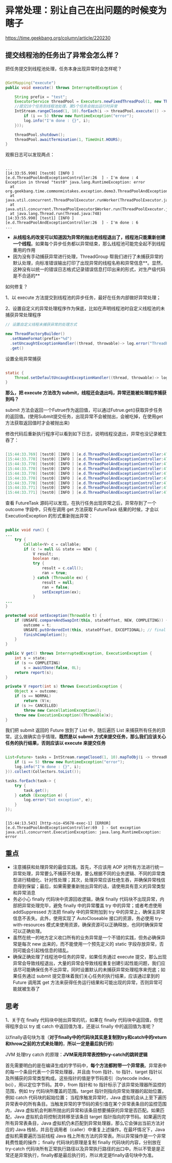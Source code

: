 # 异常处理：别让自己在出问题的时候变为瞎子

https://time.geekbang.org/column/article/220230



## 提交线程池的任务出了异常会怎么样？

把任务提交到线程池处理，任务本身出现异常时会怎样呢？

```java

@GetMapping("execute")
public void execute() throws InterruptedException {

    String prefix = "test";
    ExecutorService threadPool = Executors.newFixedThreadPool(1, new ThreadFactoryBuilder().setNameFormat(prefix+"%d").get());
    //提交10个任务到线程池处理，第5个任务会抛出运行时异常
    IntStream.rangeClosed(1, 10).forEach(i -> threadPool.execute(() -> {
        if (i == 5) throw new RuntimeException("error");
        log.info("I'm done : {}", i);
    }));

    threadPool.shutdown();
    threadPool.awaitTermination(1, TimeUnit.HOURS);
}
```

观察日志可以发现两点：

```

...
[14:33:55.990] [test0] [INFO ] [e.d.ThreadPoolAndExceptionController:26  ] - I'm done : 4
Exception in thread "test0" java.lang.RuntimeException: error
  at org.geekbang.time.commonmistakes.exception.demo3.ThreadPoolAndExceptionController.lambda$null$0(ThreadPoolAndExceptionController.java:25)
  at java.util.concurrent.ThreadPoolExecutor.runWorker(ThreadPoolExecutor.java:1149)
  at java.util.concurrent.ThreadPoolExecutor$Worker.run(ThreadPoolExecutor.java:624)
  at java.lang.Thread.run(Thread.java:748)
[14:33:55.990] [test1] [INFO ] [e.d.ThreadPoolAndExceptionController:26  ] - I'm done : 6
...
```

- **从线程名的改变可以知道因为异常的抛出老线程退出了，线程池只能重新创建一个线程**。如果每个异步任务都以异常结束，那么线程池可能完全起不到线程重用的作用
- 因为没有手动捕获异常进行处理，ThreadGroup 帮我们进行了未捕获异常的默认处理，向标准错误输出打印了出现异常的线程名称和异常信息**。显然，这种没有以统一的错误日志格式记录错误信息打印出来的形式，对生产级代码是不合适的**

如何修复？

1、以 execute 方法提交到线程池的异步任务，最好在任务内部做好异常处理；

2、设置自定义的异常处理程序作为保底，比如在声明线程池时自定义线程池的未捕获异常处理程序

```java
// 设置自定义线程未捕获异常的处理方式

new ThreadFactoryBuilder()
  .setNameFormat(prefix+"%d")
  .setUncaughtExceptionHandler((thread, throwable)-> log.error("ThreadPool {} got exception", thread, throwable))
  .get()
```

设置全局异常捕获

```java

static {
    Thread.setDefaultUncaughtExceptionHandler((thread, throwable)-> log.error("Thread {} got exception", thread, throwable));
}
```

**那么，把 execute 方法改为 submit，线程还会退出吗，异常还能被处理程序捕获到吗？**

submit 方法会返回一个Futrue作为返回值，可以通过Futrue.get()获取异步任务的返回值。(使用Submit提交任务，出现异常不会被抛出，会被吃掉，在使用get方法获取返回值时才会被抛出来)

修改代码后重新执行程序可以看到如下日志，说明线程没退出，异常也没记录被生吞了：

```java

[15:44:33.769] [test0] [INFO ] [e.d.ThreadPoolAndExceptionController:47  ] - I'm done : 1
[15:44:33.770] [test0] [INFO ] [e.d.ThreadPoolAndExceptionController:47  ] - I'm done : 2
[15:44:33.770] [test0] [INFO ] [e.d.ThreadPoolAndExceptionController:47  ] - I'm done : 3
[15:44:33.770] [test0] [INFO ] [e.d.ThreadPoolAndExceptionController:47  ] - I'm done : 4
[15:44:33.770] [test0] [INFO ] [e.d.ThreadPoolAndExceptionController:47  ] - I'm done : 6
[15:44:33.770] [test0] [INFO ] [e.d.ThreadPoolAndExceptionController:47  ] - I'm done : 7
[15:44:33.770] [test0] [INFO ] [e.d.ThreadPoolAndExceptionController:47  ] - I'm done : 8
[15:44:33.771] [test0] [INFO ] [e.d.ThreadPoolAndExceptionController:47  ] - I'm done : 9
[15:44:33.771] [test0] [INFO ] [e.d.ThreadPoolAndExceptionController:47  ] - I'm done : 10
```

查看 FutureTask 源码可以发现，在执行任务出现异常之后，异常存到了一个 outcome 字段中，只有在调用 get 方法获取 FutureTask 结果的时候，才会以 ExecutionException 的形式重新抛出异常：

```java

public void run() {
...
    try {
        Callable<V> c = callable;
        if (c != null && state == NEW) {
            V result;
            boolean ran;
            try {
                result = c.call();
                ran = true;
            } catch (Throwable ex) {
                result = null;
                ran = false;
                setException(ex);
            }
...
}

protected void setException(Throwable t) {
    if (UNSAFE.compareAndSwapInt(this, stateOffset, NEW, COMPLETING)) {
        outcome = t;
        UNSAFE.putOrderedInt(this, stateOffset, EXCEPTIONAL); // final state
        finishCompletion();
    }
}

public V get() throws InterruptedException, ExecutionException {
    int s = state;
    if (s <= COMPLETING)
        s = awaitDone(false, 0L);
    return report(s);
}

private V report(int s) throws ExecutionException {
    Object x = outcome;
    if (s == NORMAL)
        return (V)x;
    if (s >= CANCELLED)
        throw new CancellationException();
    throw new ExecutionException((Throwable)x);
}
```

我们把 submit 返回的 Future 放到了 List 中，随后遍历 List 来捕获所有任务的异常。这么做确实合乎情理。**既然是以 submit 方式来提交任务，那么我们应该关心任务的执行结果，否则应该以 execute 来提交任务**

```java

List<Future> tasks = IntStream.rangeClosed(1, 10).mapToObj(i -> threadPool.submit(() -> {
    if (i == 5) throw new RuntimeException("error");
    log.info("I'm done : {}", i);
})).collect(Collectors.toList());

tasks.forEach(task-> {
    try {
        task.get();
    } catch (Exception e) {
        log.error("Got exception", e);
    }
});
```

```

[15:44:13.543] [http-nio-45678-exec-1] [ERROR] [e.d.ThreadPoolAndExceptionController:69  ] - Got exception
java.util.concurrent.ExecutionException: java.lang.RuntimeException: error
```



## 重点

- 注意捕获和处理异常的最佳实践。首先，不应该用 AOP 对所有方法进行统一异常处理，异常要么不捕获不处理，要么根据不同的业务逻辑、不同的异常类型进行精细化、针对性处理；其次，处理异常应该杜绝生吞，并确保异常栈信息得到保留；最后，如果需要重新抛出异常的话，请使用具有意义的异常类型和异常消息
- 务必小心 finally 代码块中资源回收逻辑，确保 finally 代码块不出现异常，内部把异常处理完毕，避免 finally 中的异常覆盖 try 中的异常；或者考虑使用 addSuppressed 方法把 finally 中的异常附加到 try 中的异常上，确保主异常信息不丢失。此外，使用实现了 AutoCloseable 接口的资源，务必使用 try-with-resources 模式来使用资源，确保资源可以正确释放，也同时确保异常可以正确处理。
- 虽然在统一的地方定义收口所有的业务异常是一个不错的实践，但务必确保异常是每次 new 出来的，而不能使用一个预先定义的 static 字段存放异常，否则可能会引起栈信息的错乱。
- 确保正确处理了线程池中任务的异常，如果任务通过 execute 提交，那么出现异常会导致线程退出，大量的异常会导致线程重复创建引起性能问题，我们应该尽可能确保任务不出异常，同时设置默认的未捕获异常处理程序来兜底；如果任务通过 submit 提交意味着我们关心任务的执行结果，应该通过拿到的 Future 调用其 get 方法来获得任务运行结果和可能出现的异常，否则异常可能就被生吞了



## 思考

1、关于在 finally 代码块中抛出异常的坑，如果在 finally 代码块中返回值，你觉得程序会以 try 或 catch 中返回值为准，还是以 finally 中的返回值为准呢？

以finally语句块为准（**对于finally中的代码块其实是复制到try和catch中的return和throw之前的方式来处理的**，**所以一定是最后执行的**）

JVM 处理try catch 的原理：**JVM采用异常表控制try-catch的跳转逻辑**

首先需要明白的是在编译生成的字节码中，**每个方法都附带一个异常表**。异常表中的每一个条目代表一个异常处理器，并且由 from 指针、to 指针、target 指针以及所捕获的异常类型构成。这些指针的值是字节码索引（bytecode index，bci），用以定位字节码。其中，from 指针和 to 指针标示了该异常处理器所监控的范围，例如 try 代码块所覆盖的范围。target 指针则指向异常处理器的起始位置，例如 catch 代码块的起始位置；
当程序触发异常时，Java 虚拟机会从上至下遍历异常表中的所有条目。当触发异常的字节码的索引值在某个异常表条目的监控范围内，Java 虚拟机会判断所抛出的异常和该条目想要捕获的异常是否匹配。如果匹配，Java 虚拟机会将控制流转移至该条目 target 指针指向的字节码。如果遍历完所有异常表条目，Java 虚拟机仍未匹配到异常处理器，那么它会弹出当前方法对应的 Java 栈帧，并且在调用者（caller）中重复上述操作。在最坏情况下，Java 虚拟机需要遍历当前线程 Java 栈上所有方法的异常表。所以异常操作是一个非常耗费性能的操作；
finally 代码块的原理是复制 finally 代码块的内容，分别放在 try-catch 代码块所有正常执行路径以及异常执行路径的出口中。所以不管是是正常还是异常执行，finally都是最后执行的，所以肯定是finally语句块中为准。